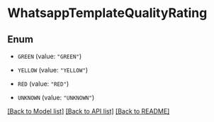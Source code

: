 # WhatsappTemplateQualityRating

## Enum


* `GREEN` (value: `"GREEN"`)

* `YELLOW` (value: `"YELLOW"`)

* `RED` (value: `"RED"`)

* `UNKNOWN` (value: `"UNKNOWN"`)


[[Back to Model list]](../README.md#documentation-for-models) [[Back to API list]](../README.md#documentation-for-api-endpoints) [[Back to README]](../README.md)
